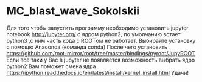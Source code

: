 # MC_blast_wave_Sokolskii
Для того чтобы запустить программу необходимо установить jupyter notebook http://jupyter.org/ c ядром python2, по умолчанию встает python3 ,c ним часть кода с ROOTом не работает. Выбирайте установку с помощю Anaconda (команда conda) 
После чего установить https://github.com/root-mirror/root/tree/master/bindings/pyroot/JupyROOT
Если все таки у Вас в jupyter не появляется возможность выбрать ядро python2 Вам поможет смена ядра
https://ipython.readthedocs.io/en/latest/install/kernel_install.html
Удачи!
